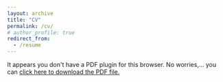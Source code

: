 ```yaml
---
layout: archive
title: "CV"
permalink: /cv/
# author_profile: true
redirect_from:
  - /resume
---
```


<object data="http://Umair-JMC.github.io/files/Umair_Academic_CV_August_24.pdf" type="application/pdf" width="100%" height="100%">
    <p>It appears you don't have a PDF plugin for this browser. No worries,... you can <a href="http://Umair-JMC.github.io/files/Umair_Academic_CV_August_24.pdf">click here to download the PDF file.</a></p>
</object>
